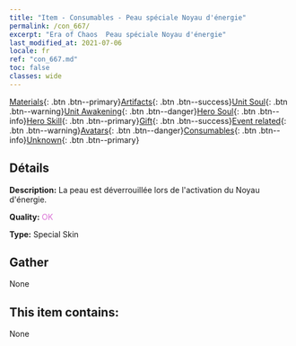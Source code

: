 ```yaml
---
title: "Item - Consumables - Peau spéciale Noyau d'énergie"
permalink: /con_667/
excerpt: "Era of Chaos  Peau spéciale Noyau d'énergie"
last_modified_at: 2021-07-06
locale: fr
ref: "con_667.md"
toc: false
classes: wide
---
```

 [Materials](/ItemsFR/){: .btn .btn--primary}[Artifacts](/ItemsFR/Artifacts/){: .btn .btn--success}[Unit Soul](/ItemsFR/UnitSoul/){: .btn .btn--warning}[Unit Awakening](/ItemsFR/UnitAwakening/){: .btn .btn--danger}[Hero Soul](/ItemsFR/HeroSoul/){: .btn .btn--info}[Hero Skill](/ItemsFR/HeroSkill/){: .btn .btn--primary}[Gift](/ItemsFR/Gift/){: .btn .btn--success}[Event related](/ItemsFR/Events/){: .btn .btn--warning}[Avatars](/ItemsFR/Avatars/){: .btn .btn--danger}[Consumables](/ItemsFR/Consumables/){: .btn .btn--info}[Unknown](/ItemsFR/Unknown/){: .btn .btn--primary}

## Détails
 **Description:** La peau est déverrouillée lors de l'activation du Noyau d'énergie.

 **Quality:** <span style="color: #DA70D6">OK</span>

 **Type:** Special Skin

## Gather

  None

## This item contains:

  None

